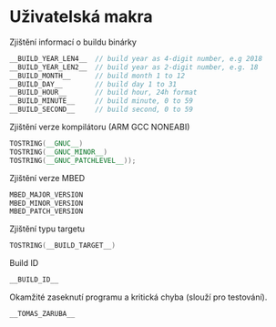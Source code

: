 # Uživatelská makra

Zjištění informací o buildu binárky

```cpp
__BUILD_YEAR_LEN4__  // build year as 4-digit number, e.g 2018
__BUILD_YEAR_LEN2__  // build year as 2-digit number, e.g. 18
__BUILD_MONTH__      // build month 1 to 12
__BUILD_DAY__        // build day 1 to 31
__BUILD_HOUR__       // build hour, 24h format
__BUILD_MINUTE__     // build minute, 0 to 59
__BUILD_SECOND__     // build second, 0 to 59
```

Zjištění verze kompilátoru (ARM GCC NONEABI)

```cpp
TOSTRING(__GNUC__)
TOSTRING(__GNUC_MINOR__)
TOSTRING(__GNUC_PATCHLEVEL__));
```

Zjištění verze MBED
```cpp
MBED_MAJOR_VERSION
MBED_MINOR_VERSION
MBED_PATCH_VERSION
```

Zjištění typu targetu
```cpp
TOSTRING(__BUILD_TARGET__)
```

Build ID
```cpp
__BUILD_ID__
```

Okamžité zaseknutí programu a kritická chyba (slouží pro testování).
```cpp
__TOMAS_ZARUBA__
```

